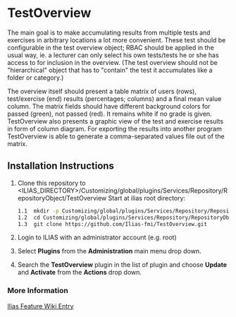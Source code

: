 # TestOverview

The main goal is to make accumulating results from multiple tests and exercises in arbitrary locations a lot more convenient. These test should be configurable in the test overview object; RBAC should be applied in the usual way, ie. a lecturer can only select his own tests/tests he or she has access to for inclusion in the overview. (The test overview should not be "hierarchical" object that has to "contain" the test it accumulates like a folder or category.)

The overview itself should present a table matrix of users (rows), test/exercise (end) results (percentages; columns) and a final mean value column. The matrix fields should have different background colors for passed (green), not passed (red). It remains white if no grade is given. TestOverview also presents a graphic view of the test and exercise results in form of column diagram. For exporting the results into another program TestOverview is able to generate a comma-separated values file out of the matrix.

## Installation Instructions
1. Clone this repository to <ILIAS_DIRECTORY>/Customizing/global/plugins/Services/Repository/RepositoryObject/TestOverview
   Start at ilias root directory:
   
   ```bash
   1.1  mkdir -p Customizing/global/plugins/Services/Repository/RepositoryObject/
   1.2  cd Customizing/global/plugins/Services/Repository/RepositoryObject/
   1.3  git clone https://github.com/Ilias-fmi/TestOverview.git
   ```
   
2. Login to ILIAS with an administrator account (e.g. root)
3. Select **Plugins** from the **Administration** main menu drop down.
4. Search the **TestOverview** plugin in the list of plugin and choose **Update** and **Activate** from the **Actions** drop down.

### More Information
[Ilias Feature Wiki Entry](http://www.ilias.de/docu/goto_docu_wiki_1357_Test_Overview.html)
